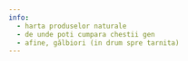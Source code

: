 ```yaml
---
info:
  - harta produselor naturale
  - de unde poti cumpara chestii gen
  - afine, gălbiori (in drum spre tarnita)
---
```

